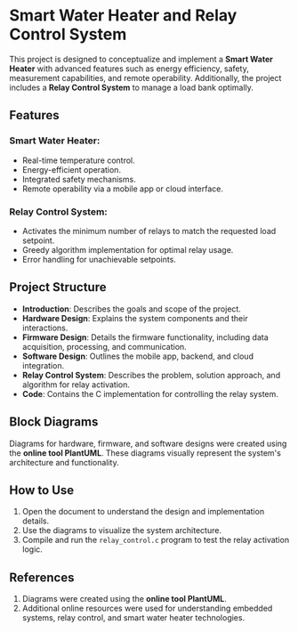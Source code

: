 # Smart Water Heater and Relay Control System

This project is designed to conceptualize and implement a **Smart Water Heater** with advanced features such as energy efficiency, safety, measurement capabilities, and remote operability. Additionally, the project includes a **Relay Control System** to manage a load bank optimally.

## Features

### Smart Water Heater:
- Real-time temperature control.
- Energy-efficient operation.
- Integrated safety mechanisms.
- Remote operability via a mobile app or cloud interface.

### Relay Control System:
- Activates the minimum number of relays to match the requested load setpoint.
- Greedy algorithm implementation for optimal relay usage.
- Error handling for unachievable setpoints.

## Project Structure
- **Introduction**: Describes the goals and scope of the project.
- **Hardware Design**: Explains the system components and their interactions.
- **Firmware Design**: Details the firmware functionality, including data acquisition, processing, and communication.
- **Software Design**: Outlines the mobile app, backend, and cloud integration.
- **Relay Control System**: Describes the problem, solution approach, and algorithm for relay activation.
- **Code**: Contains the C implementation for controlling the relay system.

## Block Diagrams
Diagrams for hardware, firmware, and software designs were created using the **online tool PlantUML**. These diagrams visually represent the system's architecture and functionality.

## How to Use
1. Open the document to understand the design and implementation details.
2. Use the diagrams to visualize the system architecture.
3. Compile and run the `relay_control.c` program to test the relay activation logic.

## References
1. Diagrams were created using the **online tool PlantUML**.
2. Additional online resources were used for understanding embedded systems, relay control, and smart water heater technologies.
